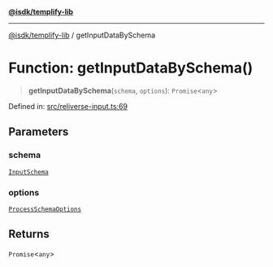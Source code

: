 [**@isdk/templify-lib**](../README.md)

***

[@isdk/templify-lib](../globals.md) / getInputDataBySchema

# Function: getInputDataBySchema()

> **getInputDataBySchema**(`schema`, `options`): `Promise`\<`any`\>

Defined in: [src/reliverse-input.ts:69](https://github.com/isdk/templify-lib.js/blob/2021de0477eb7d351d355caed33ee96d779c1169/src/reliverse-input.ts#L69)

## Parameters

### schema

[`InputSchema`](../interfaces/InputSchema.md)

### options

[`ProcessSchemaOptions`](../interfaces/ProcessSchemaOptions.md)

## Returns

`Promise`\<`any`\>
